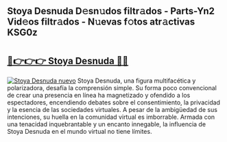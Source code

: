 ## Stoya Desnuda D𝚎sn𝚞dos filtr𝚊dos - Parts-Yn2 Vid𝚎os filtr𝚊dos - N𝚞evas f𝚘tos atr𝚊ctivas KSG0z

# <h2><a href="http://mb2sg8l.tromn.icu/?c=Stoya+Desnuda">🔗👉👉👉 Stoya Desnuda 🔗🔗</a></h2>

[![Stoya Desnuda nuevo](https://i.imgur.com/pEAQMta.gif)](http://mb2sg8l.tromn.icu/?c=Stoya+Desnuda)
Stoya Desnuda, una figura multifacética y polarizadora, desafía la comprensión simple. Su forma poco convencional de crear una presencia en línea ha magnetizado y ofendido a los espectadores, encendiendo debates sobre el consentimiento, la privacidad y la esencia de las sociedades virtuales. A pesar de la ambigüedad de sus intenciones, su huella en la comunidad virtual es imborrable. Armada con una tenacidad inquebrantable y un encanto innegable, la influencia de Stoya Desnuda en el mundo virtual no tiene límites.
